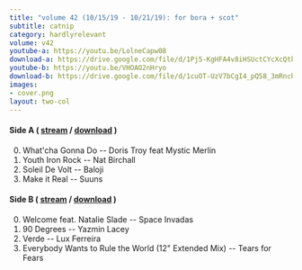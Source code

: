 ```yaml
---
title: "volume 42 (10/15/19 - 10/21/19): for bora + scot"
subtitle: catnip
category: hardlyrelevant
volume: v42
youtube-a: https://youtu.be/LolneCapw08
download-a: https://drive.google.com/file/d/1Pj5-KgHFA4v8iHSUctCYcXcQtkRE74Dl/view?usp=drivesdk
youtube-b: https://youtu.be/VHOAO2nHryo
download-b: https://drive.google.com/file/d/1cuOT-UzV7bCgI4_pQ58_3mRnchLE5oQw/view?usp=drivesdk
images:
- cover.png
layout: two-col
---
```

#### Side A ( <a target="_blank" href="{{ page.youtube-a }}">stream</a> / <a target="_blank" href="{{ page.download-a }}">download</a> ) ####
0. What'cha Gonna Do -- Doris Troy feat Mystic Merlin
1. Youth Iron Rock -- Nat Birchall
2. Soleil De Volt -- Baloji
3. Make it Real -- Suuns

#### Side B ( <a target="_blank" href="{{ page.youtube-b }}">stream</a> / <a target="_blank" href="{{ page.download-b }}">download</a> ) ####
0. Welcome feat. Natalie Slade -- Space Invadas
1. 90 Degrees -- Yazmin Lacey
2. Verde -- Lux Ferreira
3. Everybody Wants to Rule the World (12" Extended Mix) -- Tears for Fears
